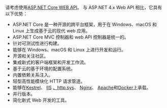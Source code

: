 请考虑使用[ASP.NET Core WEB API](/aspnet/core/web-api)。 与 ASP.NET 4.x Web API 相比，它具有以下优势：

* ASP.NET Core 是一种开源的跨平台框架，用于在 Windows、macOS 和 Linux 上生成基于云的现代 web 应用。
* ASP.NET Core MVC 控制器和 web API 控制器是统一的。
* 针对可测试性进行构建。
* 能够在 Windows、macOS 和 Linux 上进行开发和运行。
* 开源和关注社区。
* 集成新式的客户端框架和开发工作流。
* 基于云的基于环境的配置系统。
* 内置依赖关系注入。
* 轻型高性能模块化 HTTP 请求管道。
* 能够在[Kestrel](/aspnet/core/fundamentals/servers/kestrel)、 [IIS](xref:host-and-deploy/iis/index) [、http.sys](xref:fundamentals/servers/httpsys)、 [Nginx](xref:host-and-deploy/linux-nginx)、 [Apache](xref:host-and-deploy/linux-apache)和[Docker](xref:host-and-deploy/docker/index)上承载。
* 并行版本。
* 简化新式 Web 开发的工具。
